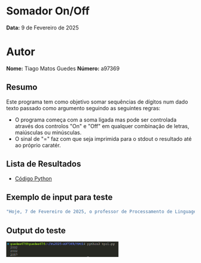# Somador On/Off
**Data:** 9 de Fevereiro de 2025

# Autor
**Nome:** Tiago Matos Guedes
**Número:** a97369

## Resumo
Este programa tem como objetivo somar sequências de dígitos num dado texto passado como argumento seguindo as seguintes regras:
- O programa começa com a soma ligada mas pode ser controlada através dos controlos "On" e "Off" em qualquer combinação de letras, maiúsculas ou minúsculas.
- O sinal de "=" faz com que seja imprimida para o stdout o resultado até ao próprio caratér.

## Lista de Resultados
- [Código Python](tpc1.py)

## Exemplo de input para teste
```sh
"Hoje, 7 de Fevereiro de 2025, o professor de Processamento de Linguagens deu-nos este trabalho para fazer.=OfF E deu-nos 7= dias para o fazer... ON Cada trabalho destes vale 0.25 valores da nota final!"
```

## Output do teste
<img src="image.png" alt="Imagem" width="300"/>
